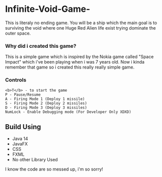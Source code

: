 # Infinite-Void-Game-
  This is literaly no ending game. You will be a ship which the main goal is to surviving the void where one Huge Red Alien life exist trying dominate the outer space.

### Why did i created this game?

  This is a simple game which is inspired by the Nokia game called "Space Impact" which i've been playing when i was 7 years old. Now i kinda remember
  that game so i created this really really simple game.
  
### Controls
    <b>T</b> - to start the game
    P - Pause/Resume 
    A - Firing Mode 1 (Deploy 1 missile)
    S - Firing Mode 2 (Deploy 2 missiles)
    D - Firing Mode 3 (Deploy 3 missiles)
    NumLock - Enable Debugging mode (For Developer Only XDXD)

## Build Using
  - Java 14
  - JavaFX
  - CSS
  - FXML
  - No other Library Used


I know the code are so messed up, i'm so sorry!
